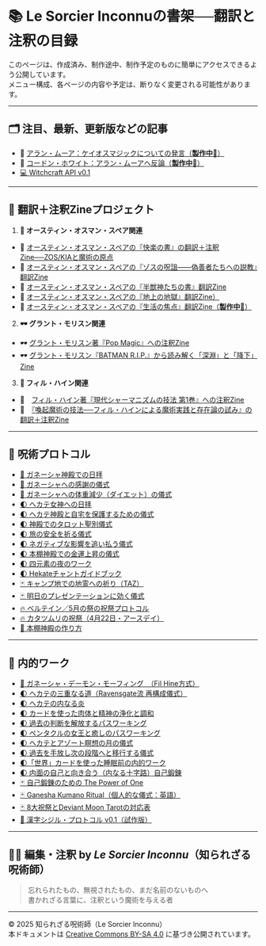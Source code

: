 # 📚 Le Sorcier Inconnuの書架──翻訳と注釈の目録

このページは、作成済み、制作途中、制作予定のものに簡単にアクセスできるよう公開しています。<br>
メニュー構成、各ページの内容や予定は、断りなく変更される可能性があります。

---

## 🗂 注目、最新、更新版などの記事

- 🚧 [アラン・ムーア：ケイオスマジックについての発言（**製作中🚧**）](xxx.md)
- 🚧 [コードン・ホワイト：アラン・ムーアへ反論（**製作中🚧**）](yyy.md)
- [💻 Witchcraft API v0.1](https://github.com/ravensgate-tux/witchcraft_api_v01/blob/main/README.md)

---

## 🔗 翻訳＋注釈Zineプロジェクト

1. **🎨 オースティン・オスマン・スペア関連**<br>

- 🎨 [オースティン・オスマン・スペアの『快楽の書』の翻訳＋注釈Zine──ZOS/KIAと魔術の原点](https://github.com/ravensgate-tux/book_of_pleasure/blob/main/README.md)
- 🎨 [オースティン・オスマン・スペアの『ゾスの呪詛――偽善者たちへの説教』翻訳Zine](https://github.com/ravensgate-tux/Anathema_of_Zos/blob/main/README.md)
- 🎨 [オースティン・オスマン・スペアの『半獣神たちの書』翻訳Zine](https://github.com/ravensgate-tux/book_satyrs/blob/main/README.md)
- 🎨 [オースティン・オスマン・スペアの『地上の地獄』翻訳Zine）](https://github.com/ravensgate-tux/earth_inferno/blob/main/README.md)  
- 🚧 [オースティン・オスマン・スペアの『生活の焦点』翻訳Zine（**製作中🚧**）](https://github.com/ravensgate-tux/focus-of-life/blob/main/README.md_404)

2. **🕶 グラント・モリスン関連**<br>

- 🕶 [グラント・モリスン著『Pop Magic』への注釈Zine](https://github.com/ravensgate-tux/pop_magic_annotation/blob/main/README.md)
- 🕶 [グラント・モリスン『BATMAN R.I.P.』から読み解く「深淵」と「降下」Zine](https://github.com/ravensgate-tux/batman_rip_zine/blob/main/README.md)

3. **🦑 フィル・ハイン関連**<br>

- 🦑　[フィル・ハイン著『現代シャーマニズムの技法 第1巻』への注釈Zine](https://github.com/ravensgate-tux/hine_modern_shamanism/blob/main/README.md)
- 🦑　[『喚起魔術の技法──フィル・ハインによる魔術実践と存在論の試み』の翻訳＋注釈Zine](https://github.com/ravensgate-tux/hine_evocation/blob/main/README.md)

---

## 🧙 呪術プロトコル

- [🐘 ガネーシャ神殿での日拝](https://github.com/ravensgate-tux/ganesha_morning/blob/main/README.md)
- [🐘 ガネーシャへの感謝の儀式](https://github.com/ravensgate-tux/ganesha_gratitude/blob/main/README.md)
- [🐘 ガネーシャへの体重減少（ダイエット）の儀式](https://github.com/ravensgate-tux/ganesha_diet/blob/main/README.md)
- [🌓 ヘカテ女神への日拝](https://github.com/ravensgate-tux/hekate-daily-ritual/blob/main/README.md)
- [🌓 ヘカテ神殿と自宅を保護するための儀式](https://github.com/ravensgate-tux/hekate-protection-ritual/blob/main/README.md)
- [🌓 神殿でのタロット聖別儀式](https://github.com/ravensgate-tux/hekate-tarot-ritual/blob/main/README.md)
- [🌓 旅の安全を祈る儀式](https://github.com/ravensgate-tux/travel-protection-ritual/blob/main/README.md)
- [🌓 ネガティブな影響を追い払う儀式](https://github.com/ravensgate-tux/banishing-negative-ritual/blob/main/README.md)
- [🌓 本棚神殿での金運上昇の儀式](https://github.com/ravensgate-tux/golden-prosperity-ritual/blob/main/README.md)
- [🌓 四元素の夜のワーク](https://github.com/ravensgate-tux/work_elemental_camp_work/blob/master/README.md)
- [🌓 Hekateチャントガイドブック](https://github.com/ravensgate-tux/hekate-chants/blob/main/README.md)
- [🃏 キャンプ地での地霊への祈り（TAZ）](https://github.com/ravensgate-tux/prayer_to_campground/blob/main/README.md)
- [🃏 明日のプレゼンテーションに効く儀式](https://github.com/ravensgate-tux/presentation_spell/blob/main/README.md)
- [🔥 ベルテイン／5月の祭の祝祭プロトコル](https://github.com/ravensgate-tux/beltaine_ritual/blob/main/README.md)
- [🔥 カタツムリの祝祭（4月22日・アースデイ）](https://github.com/ravensgate-tux/snailmas/blob/main/README.md)
- [🔬 本棚神殿の作り方](https://github.com/ravensgate-tux/bookshelf-temple/blob/main/README.md)

---


## 🧙 内的ワーク

- [🐘 ガネーシャ・デーモン・モーフィング　（Fil Hine方式）](https://github.com/ravensgate-tux/hine_ganesha_morphing/blob/main/README.md)
- [🌓 ヘカテの三重なる道（Ravensgate流 再構成儀式）](https://github.com/ravensgate-tux/hekate_ascending_flame/blob/main/README.md)
- [🌓 ヘカテの内なる炎](https://github.com/ravensgate-tux/work_frame_threshold/blob/main/README.md)
- [🌓 カードを使った肉体と精神の浄化と調和](https://github.com/ravensgate-tux/work_mental_cleansing/blob/main/README.md)
- [🌓 過去の判断を解放するパスワーキング](https://github.com/ravensgate-tux/work_justice_passworking/blob/main/README.md)
- [🌓 ペンタクルの女王と癒しのパスワーキング](https://github.com/ravensgate-tux/work_healing_queen_of_pentacles/blob/main/README.md)
- [🌓 ヘカテとアゾート瞑想の月の儀式](https://github.com/ravensgate-tux/work_the_moon_hekate/blob/main/README.md)
- [🌓 過去を手放し次の段階へと移行する儀式](https://github.com/ravensgate-tux/work_key_transition/blob/main/README.md)
- [🌓「世界」カードを使った睡眠前の内的ワーク](https://github.com/ravensgate-tux/work_sleep_tarot/blob/main/README.md)
- [🌓 内面の自己と向き合う（内なる十字路）自己鍛錬](https://github.com/ravensgate-tux/work_inner_circle/blob/main/README.md)
- [🃏 自己鍛錬のための The Power of One](https://github.com/ravensgate-tux/work_power_of_one/blob/main/README.md)
- [🃏 Ganesha Kumano Ritual（個人的な儀式：英語）](https://github.com/ravensgate-tux/ganesha_kumano_ritual/blob/main/README.md)
- [🃏 8大祝祭とDeviant Moon Tarotの対応表](https://github.com/ravensgate-tux/document_wheel_of_the_year/blob/main/README.md)
- [🔬 漢字シジル・プロトコル v0.1（試作版）](https://github.com/ravensgate-tux/kanji-sigil/blob/main/README.md)


---

## 🧙‍♂️ 編集・注釈 by *Le Sorcier Inconnu*（知られざる呪術師）

> 忘れられたもの、無視されたもの、まだ名前のないものへ  
> 書かれざる言葉に、注釈という魔術を与える者

---

© 2025 知られざる呪術師（Le Sorcier Inconnu）  
本ドキュメントは [Creative Commons BY-SA 4.0](https://creativecommons.org/licenses/by-sa/4.0/deed.ja) に基づき公開されています。
